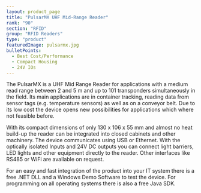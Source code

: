 ```yaml
---
layout: product_page
title: "PulsarMX UHF Mid-Range Reader"
rank: "90"
section: "RFID"
group: "RFID Readers"
type: "product"
featuredImage: pulsarmx.jpg
bulletPoints:
  - Best Cost/Performance 
  - Compact Housing 
  - 24V IOs
---
```

The PulsarMX is a UHF Mid Range Reader for applications with a medium read range between 2 and 5 m and up to 101 transponders simultaneously in the field. Its main applications are in container tracking, reading data from sensor tags (e.g. temperature sensors) as well as on a conveyor belt. Due to its low cost the device opens new possibilities for applications which where not feasible before.

With its compact dimensions of only 130 x 106 x 55 mm and almost no heat build-up the reader can be integrated into closed cabinets and other machinery. The device communicates using USB or Ethernet. With the optically isolated Inputs and 24V DC outputs you can connect light barriers, LED lights and other equipment directly to the reader. Other interfaces like RS485 or WiFi are available on request.

For an easy and fast integration of the product into your IT system there is a free .NET DLL and a Windows Demo Software to test the device. For programming on all operating systems there is also a free Java SDK.
